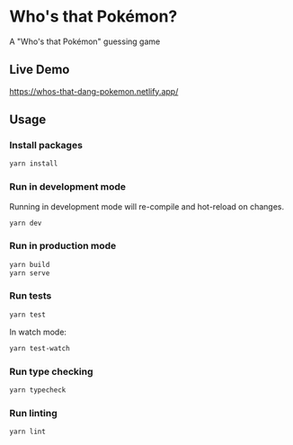 # Who's that Pokémon?

A "Who's that Pokémon" guessing game

## Live Demo

https://whos-that-dang-pokemon.netlify.app/

## Usage

### Install packages

```bash
yarn install
```

### Run in development mode

Running in development mode will re-compile and hot-reload on changes.

```bash
yarn dev
```

### Run in production mode

```bash
yarn build
yarn serve
```

### Run tests

```bash
yarn test
```

In watch mode:

```bash
yarn test-watch
```

### Run type checking

```bash
yarn typecheck
```

### Run linting

```
yarn lint
```
